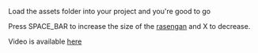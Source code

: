 Load the assets folder into your project and you're good to go

Press SPACE_BAR to increase the size of the [rasengan](https://www.youtube.com/watch?v=EqmMHY9DIyk) and X to decrease.

Video is available [here](https://drive.google.com/file/d/1a23ZOV8GnQWlZJJfVjeefh6D81ee-vnZ/view?usp=sharing)
